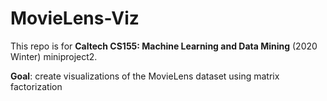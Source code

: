 # MovieLens-Viz

This repo is for **Caltech CS155: Machine Learning and Data Mining** (2020 Winter) miniproject2. 

**Goal**: create visualizations of the MovieLens dataset using matrix factorization

